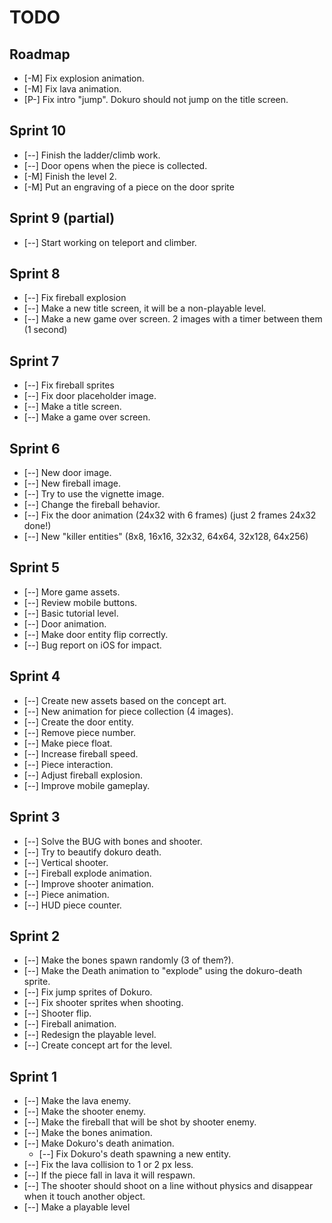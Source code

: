 TODO
====

Roadmap
-------

* [-M] Fix explosion animation.
* [-M] Fix lava animation.
* [P-] Fix intro "jump". Dokuro should not jump on the title screen.


Sprint 10
--------

* [--] Finish the ladder/climb work.
* [--] Door opens when the piece is collected.
* [-M] Finish the level 2.
* [-M] Put an engraving of a piece on the door sprite


Sprint 9 (partial)
--------

* [--] Start working on teleport and climber.


Sprint 8
--------

* [--] Fix fireball explosion
* [--] Make a new title screen, it will be a non-playable level.
* [--] Make a new game over screen. 2 images with a timer between them (1 second)


Sprint 7
--------

* [--] Fix fireball sprites
* [--] Fix door placeholder image.
* [--] Make a title screen.
* [--] Make a game over screen.


Sprint 6
--------

* [--] New door image.
* [--] New fireball image.
* [--] Try to use the vignette image.
* [--] Change the fireball behavior.
* [--] Fix the door animation (24x32 with 6 frames) (just 2 frames 24x32 done!)
* [--] New "killer entities" (8x8, 16x16, 32x32, 64x64, 32x128, 64x256)


Sprint 5
--------

* [--] More game assets.
* [--] Review mobile buttons.
* [--] Basic tutorial level.
* [--] Door animation.
* [--] Make door entity flip correctly.
* [--] Bug report on iOS for impact.


Sprint 4
--------

* [--] Create new assets based on the concept art.
* [--] New animation for piece collection (4 images).
* [--] Create the door entity.
* [--] Remove piece number.
* [--] Make piece float.
* [--] Increase fireball speed.
* [--] Piece interaction.
* [--] Adjust fireball explosion.
* [--] Improve mobile gameplay.


Sprint 3
--------

* [--] Solve the BUG with bones and shooter.
* [--] Try to beautify dokuro death.
* [--] Vertical shooter.
* [--] Fireball explode animation.
* [--] Improve shooter animation.
* [--] Piece animation.
* [--] HUD piece counter.


Sprint 2
--------

* [--] Make the bones spawn randomly (3 of them?).
* [--] Make the Death animation to "explode" using the dokuro-death sprite.
* [--] Fix jump sprites of Dokuro.
* [--] Fix shooter sprites when shooting.
* [--] Shooter flip.
* [--] Fireball animation.
* [--] Redesign the playable level.
* [--] Create concept art for the level.


Sprint 1
--------

* [--] Make the lava enemy.
* [--] Make the shooter enemy.
* [--] Make the fireball that will be shot by shooter enemy.
* [--] Make the bones animation.
* [--] Make Dokuro's death animation.
  * [--] Fix Dokuro's death spawning a new entity.
* [--] Fix the lava collision to 1 or 2 px less.
* [--] If the piece fall in lava it will respawn.
* [--] The shooter should shoot on a line without physics and disappear when it touch another object.
* [--] Make a playable level
